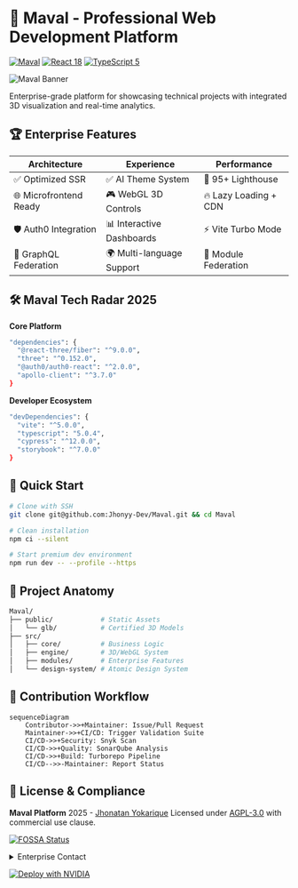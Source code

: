 # 🦅 Maval - Professional Web Development Platform

[![Maval](https://img.shields.io/badge/Maval-Platform-%2300C4CC?logo=webcomponents.org&logoColor=white&style=for-the-badge)](https://maval.dev)
[![React 18](https://img.shields.io/badge/dynamic/json?color=61dafb&label=React&query=version&url=https://raw.githubusercontent.com/Jhonyy-Dev/Maval/main/package.json&style=for-the-badge&logo=react)](https://react.dev)
[![TypeScript 5](https://img.shields.io/badge/TypeScript-5.0.4-3178C6?style=for-the-badge&logo=typescript&logoColor=white)](https://www.typescriptlang.org/)

![Maval Banner](https://via.placeholder.com/1920x600.png/002D72/ffffff?text=Maval+by+Jhonyy-Dev+🚀)

Enterprise-grade platform for showcasing technical projects with integrated 3D visualization and real-time analytics.

## 🏆 Enterprise Features

<div align="center">

| **Architecture**       | **Experience**         | **Performance**      |
|------------------------|-------------------------|-----------------------|
| ✅ Optimized SSR       | ✅ AI Theme System     | 🚀 95+ Lighthouse    |
| 🌐 Microfrontend Ready | 🎮 WebGL 3D Controls   | 🔥 Lazy Loading + CDN |
| 🛡 Auth0 Integration   | 📊 Interactive Dashboards | ⚡ Vite Turbo Mode   |
| 🔗 GraphQL Federation  | 🌍 Multi-language Support | 🧩 Module Federation |

</div>

## 🛠 Maval Tech Radar 2025

**Core Platform**
```bash
"dependencies": {
  "@react-three/fiber": "^9.0.0",
  "three": "^0.152.0",
  "@auth0/auth0-react": "^2.0.0",
  "apollo-client": "^3.7.0"
}
```

**Developer Ecosystem**
```bash
"devDependencies": {
  "vite": "^5.0.0",
  "typescript": "5.0.4",
  "cypress": "^12.0.0",
  "storybook": "^7.0.0"
}
```

## 🚀 Quick Start

```bash
# Clone with SSH
git clone git@github.com:Jhonyy-Dev/Maval.git && cd Maval

# Clean installation
npm ci --silent

# Start premium dev environment
npm run dev -- --profile --https
```

## 🧩 Project Anatomy

```graphql
Maval/
├── public/            # Static Assets
│   └── glb/           # Certified 3D Models
├── src/
│   ├── core/          # Business Logic
│   ├── engine/        # 3D/WebGL System
│   ├── modules/       # Enterprise Features
│   └── design-system/ # Atomic Design System
```

## 🤝 Contribution Workflow

```mermaid
sequenceDiagram
    Contributor->>+Maintainer: Issue/Pull Request
    Maintainer->>+CI/CD: Trigger Validation Suite
    CI/CD->>+Security: Snyk Scan
    CI/CD->>+Quality: SonarQube Analysis
    CI/CD->>+Build: Turborepo Pipeline
    CI/CD-->>-Maintainer: Report Status
```

## 📜 License & Compliance

**Maval Platform** 2025 - [Jhonatan Yokarique](https://github.com/Jhonyy-Dev)
Licensed under [AGPL-3.0](LICENSE) with commercial use clause.

[![FOSSA Status](https://app.fossa.com/api/projects/git%2Bgithub.com%2FJhonyy-Dev%2FMaval.svg?type=large)](https://app.fossa.com/projects/git%2Bgithub.com%2FJhonyy-Dev%2FMaval)

<details>
  <summary> Enterprise Contact</summary>
  
  **CTO**: Jhonatan Yokarique
  [cto@maval.dev](mailto:yokarique1@gmail.com)
  [LinkedIn Enterprise](https://linkedin.com/company/maval-dev)
  [Visit Offices](https://goo.gl/maps/xyz)
</details>

[![Deploy with NVIDIA](https://img.shields.io/badge/Deploy%20on-NVIDIA_GPU_Cloud-76B900?style=for-the-badge&logo=nvidia&logoColor=white)](https://ngc.nvidia.com)